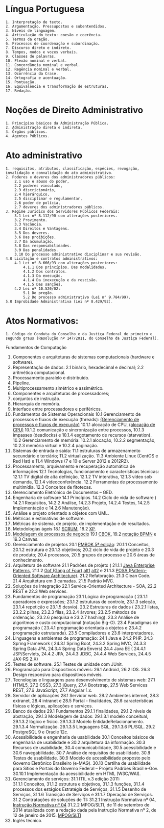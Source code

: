 Língua Portuguesa 
=
	1. Interpretação de texto. 
	2. Argumentação. Pressupostos e subentendidos. 
	3. Níveis de linguagem. 
	4. Articulação do texto: coesão e coerência. 
	5. Termos da oração. 
	6. Processos de coordenação e subordinação. 
	7. Discurso direto e indireto. 
	8. Tempos, modos e vozes verbais. 
	9. Classes de palavras. 
	10. Flexão nominal e verbal. 
	11. Concordância nominal e verbal. 
	12. Regência nominal e verbal. 
	13. Ocorrência da Crase. 
	14. Ortografia e acentuação.
	15. Pontuação. 
	16. Equivalência e transformação de estruturas. 
	17. Redação.

Noções de Direito Administrativo
=
	1. Princípios básicos da Administração Pública. 
	2. Administração direta e indireta. 
	3. Órgãos públicos. 
	4. Agentes Públicos.

Ato administrativo
=
	1. requisitos, atributos, classificação, espécies, revogação, invalidação e convalidação do ato administrativo. 
	2. Poderes e deveres dos administradores públicos: 
		2.1 uso e abuso do poder, 
		2.2 poderes vinculado, 
		2.3 discricionário, 
		2.4 hierárquico, 
		2.5 disciplinar e regulamentar, 
		2.6 poder de polícia, 
		2.7 deveres dos administradores públicos. 
	3. Regime Jurídico dos Servidores Públicos Federais: 
		3.1 Lei nº 8.112/90 com alterações posteriores. 
		3.2 Provimento.
		3.3 Vacância. 
		3.4 Direitos e Vantagens. 
		3.5 Dos deveres. 
		3.6 Das proibições. 
		3.7 Da acumulação. 
		3.8 Das responsabilidades. 
		3.9 Das penalidades. 
		3.10 Do processo administrativo disciplinar e sua revisão. 
	4.0 Licitação e contratos administrativos: 
		4.1 Lei nº 8.666/93 com alterações posteriores: 
			4.1.1 Dos princípios. Das modalidades. 
			4.1.2 Dos contratos. 
			4.1.3 Da execução. 
			4.1.4 Da inexecução e da rescisão. 
			4.1.5 Das sanções. 
		4.2 Lei nº 10.520/02: 
			5.1 Do pregão. 
			5.2 Do processo administrativo (Lei n° 9.784/99).
	5.0 Improbidade Administrativa (Lei nº 8.429/92).

Atos Normativos:
=
	1. Código de Conduta do Conselho e da Justiça Federal de primeiro e segundo graus (Resolução nº 147/2011, do Conselho da Justiça Federal). 

Fundamentos de Computação
1. Componentes e arquiteturas de sistemas computacionais (hardware e software). 
2. Representação de dados: 
	2.1 binário, hexadecimal e decimal; 
	2.2 aritmética computacional. 
3. Processamento paralelo e distribuído. 
4. Pipeline. 
5. Multiprocessamento simétrico e assimétrico.
6. Componentes e arquiteturas de processadores; 
7. conjuntos de instrução. 
8. Hierarquia de memória. 
9. Interface entre processadores e periféricos. 
10. Fundamentos de Sistemas Operacionais
	10.1 Gerenciamento de processos e fluxos de execução (threads):
	[(Gerenciamento de processos e fluxos de execução)](https://www.qconcursos.com/questoes-de-concursos/search?utf8=%E2%9C%93&q=fluxos+de+execu%C3%A7%C3%A3o+%28threads%29)
		10.1.1 alocação de CPU,
		[(alocação de CPU)](https://www.qconcursos.com/questoes-de-concursos/search?utf8=%E2%9C%93&q=aloca%C3%A7%C3%A3o+de+CPU)
		10.1.2 comunicação e sincronização entre processos, 
		10.1.3 impasses (deadlocks) e 
		10.1.4 esgotamento de recursos (starvation). 
	10.2 Gerenciamento de memória: 
		10.2.1 alocação, 
		10.2.2 segmentação, 
		10.2.3 memória virtual e 
		10.2.4 paginação. 
11. Sistemas de entrada e saída:
		11.1 estruturas de armazenamento secundário e terciário; 
		11.2 virtualização. 
		11.3 Ambiente Linux (CentOS e Red Hat) e 
		11.4 Windows (7 e 10 e Server 2012 e 2012R2). 
12. Processamento, arquivamento e recuperação automática de informações
	12.1 Tecnologias, funcionamento e características técnicas: 
		12.1.1 TV digital de alta definição, 
		12.1.2 TV interativa, 
		12.1.3 vídeo sob demanda, 
		12.1.4 videoconferência. 
		12.2 Ferramentas de processamento multimídia. 
		12.3 Conceitos de fitotecas.
13. Gerenciamento Eletrônico de Documentos – GED. 
14. Engenharia de software
	14.1 Princípios. 
	14.2 Ciclo de vida de software (
		14.2.1 Requisitos, 
		14.2.2 Análise, 
		14.2.3 Projeto, 
		14.2.4 Testes, 
		14.2.5 Implementação e 
		14.2.6 Manutenção). 
15. Análise e projeto orientado a objetos com UML. 
16. Métricas e estimativas de software. 
17. Métricas de sistema, de projeto, de implementação e de resultados. 
18. Metodologias ágeis
	18.1 [SCRUM](https://www.qconcursos.com/questoes-de-concursos/questoes/search?utf8=%E2%9C%93&todas=on&q=&instituto=&organizadora=1&prova=&ano_publicacao=&cargo=&escolaridade=&modalidade=&disciplina=&assunto=5943&esfera=&area=&nivel_dificuldade=&periodo_de=&periodo_ate=&possui_gabarito_comentado_texto_e_video=&possui_comentarios_gerais=&possui_comentarios=&possui_anotacoes=&sem_dos_meus_cadernos=&sem_anuladas=true&sem_desatualizadas=true&sem_anuladas_impressao=true&sem_desatualizadas_impressao=true&caderno_id=&migalha=&data_comentario_texto=&data=&minissimulado_id=&resolvidas=&resolvidas_certas=&resolvidas_erradas=&nao_resolvidas=), 
	18.2 [XP](https://www.qconcursos.com/questoes-de-concursos/questoes/search?utf8=%E2%9C%93&todas=on&q=&instituto=&organizadora=1+&prova=&ano_publicacao=&cargo=&escolaridade=&modalidade=&disciplina=&assunto=1656&esfera=&area=&nivel_dificuldade=&periodo_de=&periodo_ate=&possui_gabarito_comentado_texto_e_video=&possui_comentarios_gerais=&possui_comentarios=&possui_anotacoes=&sem_dos_meus_cadernos=&sem_anuladas=true&sem_desatualizadas=true&sem_anuladas_impressao=true&sem_desatualizadas_impressao=true&caderno_id=&migalha=&data_comentario_texto=&data=&minissimulado_id=&resolvidas=&resolvidas_certas=&resolvidas_erradas=&nao_resolvidas=). 
19. [Modelagem de processos de negócio](https://www.qconcursos.com/questoes-de-concursos/questoes/search?utf8=%E2%9C%93&todas=on&q=BPM&instituto=&organizadora=1&prova=&ano_publicacao=&cargo=&escolaridade=&modalidade=&disciplina=&assunto=&esfera=&area=&nivel_dificuldade=&periodo_de=&periodo_ate=&possui_gabarito_comentado_texto_e_video=&possui_comentarios_gerais=&possui_comentarios=&possui_anotacoes=&sem_dos_meus_cadernos=&sem_anuladas=true&sem_desatualizadas=true&sem_anuladas_impressao=true&sem_desatualizadas_impressao=true&caderno_id=&migalha=&data_comentario_texto=&data=&minissimulado_id=&resolvidas=&resolvidas_certas=&resolvidas_erradas=&nao_resolvidas=)
	19.1 [CBOK](https://www.qconcursos.com/questoes-de-concursos/questoes/search?utf8=%E2%9C%93&todas=on&q=CBOK&instituto=&organizadora=1&prova=&ano_publicacao=&cargo=&escolaridade=&modalidade=&disciplina=&assunto=&esfera=&area=&nivel_dificuldade=&periodo_de=&periodo_ate=&possui_gabarito_comentado_texto_e_video=&possui_comentarios_gerais=&possui_comentarios=&possui_anotacoes=&sem_dos_meus_cadernos=&sem_anuladas=true&sem_desatualizadas=true&sem_anuladas_impressao=true&sem_desatualizadas_impressao=true&caderno_id=&migalha=&data_comentario_texto=&data=&minissimulado_id=&resolvidas=&resolvidas_certas=&resolvidas_erradas=&nao_resolvidas=), 
	19.2 [notação BPMN](https://www.qconcursos.com/questoes-de-concursos/questoes/search?utf8=%E2%9C%93&todas=on&q=BPMN&instituto=&organizadora=1&prova=&ano_publicacao=&cargo=&escolaridade=&modalidade=&disciplina=&assunto=&esfera=&area=&nivel_dificuldade=&periodo_de=&periodo_ate=&possui_gabarito_comentado_texto_e_video=&possui_comentarios_gerais=&possui_comentarios=&possui_anotacoes=&sem_dos_meus_cadernos=&sem_anuladas=true&sem_desatualizadas=true&sem_anuladas_impressao=true&sem_desatualizadas_impressao=true&caderno_id=&migalha=&data_comentario_texto=&data=&minissimulado_id=&resolvidas=&resolvidas_certas=&resolvidas_erradas=&nao_resolvidas=) e 
	19.3 Canvas. 
20. Gerenciamento de projetos
	20.1 [PMBOK 5ª edição](https://www.qconcursos.com/questoes-de-concursos/questoes/search?utf8=%E2%9C%93&todas=on&q=&instituto=&organizadora=1+&prova=&ano_publicacao=&cargo=&escolaridade=&modalidade=&disciplina=118+&assunto=19799+&esfera=&area=&nivel_dificuldade=&periodo_de=&periodo_ate=&possui_gabarito_comentado_texto_e_video=&possui_comentarios_gerais=&possui_comentarios=&possui_anotacoes=&sem_dos_meus_cadernos=&sem_anuladas=true&sem_desatualizadas=true&sem_anuladas_impressao=true&sem_desatualizadas_impressao=true&caderno_id=&migalha=&data_comentario_texto=&data=&minissimulado_id=&resolvidas=&resolvidas_certas=&resolvidas_erradas=&nao_resolvidas=): 
		20.1.1 Conceitos, 
		20.1.2 estrutura e 
		20.1.3 objetivos; 
	20.2 ciclo de vida de projeto e 
	20.3 de produto; 
	20.4 processos, 
	20.5 grupos de processo e 
	20.6 áreas de conhecimento. 
21. Arquitetura de software
	21.1 Padrões de projeto (
		21.1.1 [Java Enterprise Patterns](http://www.allitebooks.com/professional-java-ee-design-patterns/), 
		21.1.2 [Gof (Gang of Four)](https://www.qconcursos.com/questoes-de-concursos/questoes/search?utf8=%E2%9C%93&todas=on&q=%22design+patterns%22&instituto=&organizadora=1&prova=&ano_publicacao=&cargo=&escolaridade=&modalidade=&disciplina=&assunto=&esfera=&area=&nivel_dificuldade=&periodo_de=&periodo_ate=&possui_gabarito_comentado_texto_e_video=&possui_comentarios_gerais=&possui_comentarios=&possui_anotacoes=&sem_dos_meus_cadernos=&sem_anuladas=true&sem_desatualizadas=true&sem_anuladas_impressao=true&sem_desatualizadas_impressao=true&caderno_id=&migalha=&data_comentario_texto=&data=&minissimulado_id=&resolvidas=&resolvidas_certas=&resolvidas_erradas=&nao_resolvidas=) [alt1](https://www.qconcursos.com/questoes-de-concursos/questoes/search?utf8=%E2%9C%93&todas=on&q=gof&instituto=&organizadora=1&prova=&ano_publicacao=&cargo=&escolaridade=&modalidade=&disciplina=&assunto=&esfera=&area=&nivel_dificuldade=&periodo_de=&periodo_ate=&possui_gabarito_comentado_texto_e_video=&possui_comentarios_gerais=&possui_comentarios=&possui_anotacoes=&sem_dos_meus_cadernos=&sem_anuladas=true&sem_desatualizadas=true&sem_anuladas_impressao=true&sem_desatualizadas_impressao=true&caderno_id=&migalha=&data_comentario_texto=&data=&minissimulado_id=&resolvidas=&resolvidas_certas=&resolvidas_erradas=&nao_resolvidas=) [alt2](https://www.qconcursos.com/questoes-de-concursos/questoes/search?utf8=%E2%9C%93&todas=on&q=%22gang+of+four%22&instituto=&organizadora=1&prova=&ano_publicacao=&cargo=&escolaridade=&modalidade=&disciplina=&assunto=&esfera=&area=&nivel_dificuldade=&periodo_de=&periodo_ate=&possui_gabarito_comentado_texto_e_video=&possui_comentarios_gerais=&possui_comentarios=&possui_anotacoes=&sem_dos_meus_cadernos=&sem_anuladas=true&sem_desatualizadas=true&sem_anuladas_impressao=true&sem_desatualizadas_impressao=true&caderno_id=&migalha=&data_comentario_texto=&data=&minissimulado_id=&resolvidas=&resolvidas_certas=&resolvidas_erradas=&nao_resolvidas=) e 
		21.1.3 [POSA (Pattern-Oriented Software Architecture)](http://www.allitebooks.com/pattern-oriented-software-architecture-for-dummies/). 
	21.2 Refatoração. 
	21.3 Clean Code. 
	21.4 Arquitetura em 3 camadas. 
	21.5 Padrão MVC. 
22. Soluções de Integração
	22.1 Service-Oriented Architecture - SOA, 
	22.2 REST e 
	22.3 Web services. 
23. Fundamentos de programação
	23.1 Lógica de programação (
		23.1.1 operadores e expressões; 
		23.1.2 estruturas de controle, 
		23.1.3 seleção, 
		23.1.4 repetição e 
		23.1.5 desvio). 
	23.2 Estruturas de dados (
		23.2.1 listas, 
		23.2.2 pilhas, 
		23.2.3 filas, 
		23.2.4 árvores; 
		23.2.5 métodos de ordenação, 
		23.2.6 pesquisa e 
		23.2.7 hashing). 
	23.3 Análise de algoritmos e custo computacional (notação Big-O).
	23.4 Paradigmas de programação (
		23.4.1 programação orientada a objetos e 
		23.4.2 programação estruturada). 
	23.5 Compiladores e 
	23.6 interpretadores. 
24. Linguagens e ambientes de programação:
	24.1 Java e 
	24.2 PHP. 
	24.3 Spring Framework (
		24.3.1 Spring Boot, 
		24.3.2 Spring MVC, 
		24.3.3 Spring Data JPA, 
		24.3.4 Spring Data Envers) 
	24.4 Java EE (
		24.4.1 JSP/Servlets, 
		24.4.2 JPA, 
		24.4.3 JDBC, 
		24.4.4 Web Services, 
		24.4.5 JAX-RS 2.X) 
25. Testes de software. 
	25.1 Testes de unidade com JUnit. 
26. Programação para Dispositivos móveis: 
	26.1 Android, 
	26.2 IOS. 
	26.3 Design responsivo para dispositivos móveis. 
27. Tecnologias e linguagens para desenvolvimento de sistemas web: 
	27.1 HTML5, 
	27.2 CSS3, 
	27.3 jQuery, 
	27.4 Bootstrap, 
	27.5 Web Services REST, 
	27.6 JavaScript, 
	27.7 Angular 1.x.
28. Servidor de aplicações
	28.1 Servidor web. 
	28.2 Ambientes internet, 
	28.3 extranet, 
	28.4 intranet e 
	28.5 Portal - finalidades, 
	28.6 características físicas e lógicas, aplicações e serviços.
29. Banco de dados
	29.1 Fundamentos
		29.1.1 finalidades, 
		29.1.2 níveis de abstração, 
		29.1.3 Modelagem de dados: 
			29.1.3.1 modelo conceitual, 
			29.1.3.2 lógico e físico. 
			29.1.3.3 Modelo EntidadeRelacionamento.
			29.1.3.4 Normalização. 
			29.1.3.5 Linguagens SQL, 
			29.1.3.6 PL/SQL. 
	29.2 PostgreSQL 9 e Oracle 12c. 
30. Acessibilidade e engenharia de usabilidade
	30.1 Conceitos básicos de engenharia de usabilidade e 
	30.2 arquitetura da informação. 
	30.3 Recursos de usabilidade, 
	30.4 comunicabilidade, 
	30.5 acessibilidade e 
	30.6 navegabilidade. 
	30.7 Análise de requisitos de usabilidade. 
	30.8 Testes de usabilidade. 
	30.9 Modelo de acessibilidade proposto pelo Governo Eletrônico Brasileiro (e-MAG). 
	30.10 Cartilha de usabilidade para Sítios e Portais do Governo Federal – Projeto Padrões Brasil e-Gov.
		30.10.1 Implementação da acessibilidade em HTML (W3C/WAI). 
31. Gerenciamento de serviços:
	31.1 ITIL v.3 edição 2011: 	
		31.1.1 Conceitos, 
		31.1.2 estrutura e objetivos, 
		31.1.3 funções, 
		31.1.4 processos dos estágios Estratégia de Serviços, 
		31.1.5 Desenho de Serviços, 
		31.1.6 Transição de Serviços e 
		31.1.7 Operação de Serviços. 
	31.2 Contratações de soluções de TI: 
		31.2.1 Instrução Normativa nº 04,
		[Instrução Normativa nº 04](http://www.florestal.gov.br/documentos/acesso-informacao/institucional/comite-de-tecnologia-da-informacao/1383-guia-de-boas-praticas-em-contratacao-de-solucoes-de-ti-v1-0-1/file)
		31.2.2 MPOG/SLTI, de 11 de setembro de 2014 atualizada com a redação dada pela Instrução Normativa nº 2, de 12 de janeiro de 2015.
		[MPOG/SLTI](https://www.governoeletronico.gov.br/documentos-e-arquivos/1%20-%20IN%204%20%2011-9-14.pdf)
32. Inglês técnico. 
